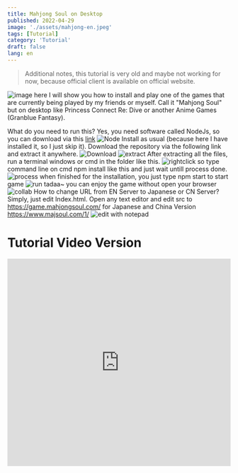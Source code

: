 ```yaml
---
title: Mahjong Soul on Desktop
published: 2022-04-29
image: './assets/mahjong-en.jpeg'
tags: [Tutorial]
category: 'Tutorial'
draft: false 
lang: en
---
```


> Additional notes, this tutorial is very old and maybe not working for now, because official client is available on official website.

![image](https://cdn-ak.f.st-hatena.com/images/fotolife/g/gingalibadeidara/20220429/20220429092614.png)
here I will show you how to install and play one of the games that are currently being played by my friends or myself. Call it "Mahjong Soul" but on desktop like Princess Connect Re: Dive or another Anime Games (Granblue Fantasy).

What do you need to run this? Yes, you need software called NodeJs, so you can download via this [link](https://nodejs.org/en/download/current/)
![Node](https://cdn-ak.f.st-hatena.com/images/fotolife/g/gingalibadeidara/20220429/20220429092439.png)
Install as usual (because here I have installed it, so I just skip it). Download the repository via the following link and extract it anywhere.
![Download](https://cdn-ak.f.st-hatena.com/images/fotolife/g/gingalibadeidara/20220429/20220429093131.png)
![extract](https://cdn-ak.f.st-hatena.com/images/fotolife/g/gingalibadeidara/20220429/20220429093428.png)
After extracting all the files, run a terminal windows or cmd in the folder like this.
![rightclick](https://cdn-ak.f.st-hatena.com/images/fotolife/g/gingalibadeidara/20220429/20220429093348.png)
so type command line on cmd npm install like this and just wait untill process done.
![process](https://cdn-ak.f.st-hatena.com/images/fotolife/g/gingalibadeidara/20220429/20220429093715.png)
when finished for the installation, you just type npm start to start game
![run](https://cdn-ak.f.st-hatena.com/images/fotolife/g/gingalibadeidara/20220429/20220429094004.png)
tadaa~ you can enjoy the game without open your browser
![collab](https://cdn-ak.f.st-hatena.com/images/fotolife/g/gingalibadeidara/20220429/20220429094923.png)
How to change URL from EN Server to Japanese or CN Server? Simply, just edit Index.html. Open any text editor and edit src to https://game.mahjongsoul.com/ for Japanese and China Version https://www.majsoul.com/1/
![edit with notepad](https://cdn-ak.f.st-hatena.com/images/fotolife/g/gingalibadeidara/20220429/20220429095412.png)

# Tutorial Video Version
<iframe width="100%" height="468" src="https://www.youtube.com/embed/nSzSK884S_o?si=Z0a-Pq_qYeHYsNBY" title="YouTube video player" frameborder="0" allow="accelerometer; autoplay; clipboard-write; encrypted-media; gyroscope; picture-in-picture; web-share" referrerpolicy="strict-origin-when-cross-origin" allowfullscreen></iframe>



